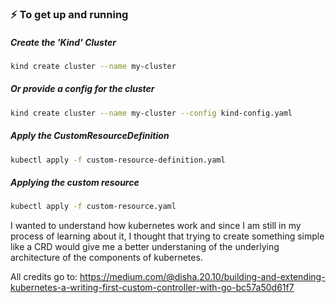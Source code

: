 ### ⚡ To get up and running 

##### Create the 'Kind' Cluster
```bash
kind create cluster --name my-cluster
```
##### Or provide a config for the cluster
```bash
kind create cluster --name my-cluster --config kind-config.yaml
```

##### Apply the CustomResourceDefinition
```bash
kubectl apply -f custom-resource-definition.yaml
```

##### Applying the custom resource
```bash
kubectl apply -f custom-resource.yaml
```

I wanted to understand how kubernetes work and since I am still in my process of learning about it, I thought that trying to create something simple like a CRD would give me a better understaning of the underlying architecture of the components of kubernetes.

All credits go to: https://medium.com/@disha.20.10/building-and-extending-kubernetes-a-writing-first-custom-controller-with-go-bc57a50d61f7
